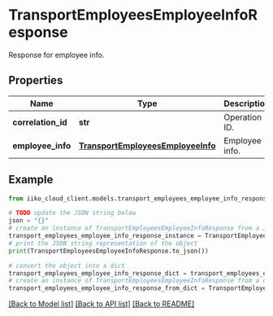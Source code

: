# TransportEmployeesEmployeeInfoResponse

Response for employee info.

## Properties

Name | Type | Description | Notes
------------ | ------------- | ------------- | -------------
**correlation_id** | **str** | Operation ID. | 
**employee_info** | [**TransportEmployeesEmployeeInfo**](TransportEmployeesEmployeeInfo.md) | Employee info. | 

## Example

```python
from iiko_cloud_client.models.transport_employees_employee_info_response import TransportEmployeesEmployeeInfoResponse

# TODO update the JSON string below
json = "{}"
# create an instance of TransportEmployeesEmployeeInfoResponse from a JSON string
transport_employees_employee_info_response_instance = TransportEmployeesEmployeeInfoResponse.from_json(json)
# print the JSON string representation of the object
print(TransportEmployeesEmployeeInfoResponse.to_json())

# convert the object into a dict
transport_employees_employee_info_response_dict = transport_employees_employee_info_response_instance.to_dict()
# create an instance of TransportEmployeesEmployeeInfoResponse from a dict
transport_employees_employee_info_response_from_dict = TransportEmployeesEmployeeInfoResponse.from_dict(transport_employees_employee_info_response_dict)
```
[[Back to Model list]](../README.md#documentation-for-models) [[Back to API list]](../README.md#documentation-for-api-endpoints) [[Back to README]](../README.md)



